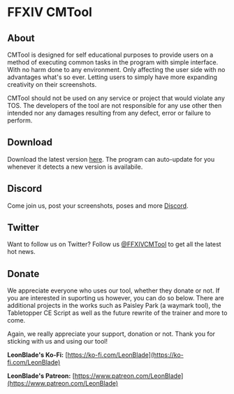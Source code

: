 # FFXIV CMTool

## About

CMTool is designed for self educational purposes to provide users on a method of executing common tasks in the program with simple interface. With no harm done to any environment. Only affecting the user side with no advantages what's so ever. Letting users to simply have more expanding creativity on their screenshots.

CMTool should not be used on any service or project that would violate any TOS. The developers of the tool are not responsible for any use other then intended nor any damages resulting from any defect, error or failure to perform.

## Download

Download the latest version [here](https://github.com/imchillin/CMTool/releases/latest).  The program can auto-update for you whenever it detects a new version is availabile.

## Discord

Come join us, post your screenshots, poses and more [Discord](https://discord.gg/EenZwsN).

## Twitter

Want to follow us on Twitter?  Follow us [@FFXIVCMTool](https://twitter.com/FFXIVCMTool) to get all the latest hot news.

## Donate

We appreciate everyone who uses our tool, whether they donate or not.  If you are interested in suporting us however, you can do so below. There are additional projects in the works such as Paisley Park (a waymark tool), the Tabletopper CE Script as well as the future rewrite of the trainer and more to come.

Again, we really appreciate your support, donation or not.  Thank you for sticking with us and using our tool!

**LeonBlade's Ko-Fi:** [https://ko-fi.com/LeonBlade](https://ko-fi.com/LeonBlade)

**LeonBlade's Patreon:** [https://www.patreon.com/LeonBlade](https://www.patreon.com/LeonBlade)
